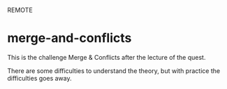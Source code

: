 REMOTE

# merge-and-conflicts

This is the challenge Merge & Conflicts after the lecture of the quest.

There are some difficulties to understand the theory, but with practice the difficulties goes away.
